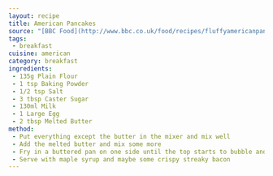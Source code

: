 ```yaml
---
layout: recipe
title: American Pancakes
source: "[BBC Food](http://www.bbc.co.uk/food/recipes/fluffyamericanpancak_74828)"
tags:
 - breakfast
cuisine: american
category: breakfast
ingredients:
 - 135g Plain Flour
 - 1 tsp Baking Powder
 - 1/2 tsp Salt
 - 3 tbsp Caster Sugar
 - 130ml Milk
 - 1 Large Egg
 - 2 tbsp Melted Butter
method:
 - Put everything except the butter in the mixer and mix well
 - Add the melted butter and mix some more
 - Fry in a buttered pan on one side until the top starts to bubble and then flip
 - Serve with maple syrup and maybe some crispy streaky bacon
---
```

